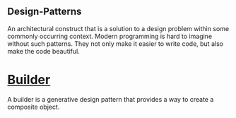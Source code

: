 ## Design-Patterns
An architectural construct that is a solution to a design problem within some commonly occurring context. Modern programming is hard to imagine without such patterns. They not only make it easier to write code, but also make the code beautiful.

# [Builder](https://github.com/Glevelll/Design-Patterns/tree/main/PatternBuilder)
A builder is a generative design pattern that provides a way to create a composite object.
